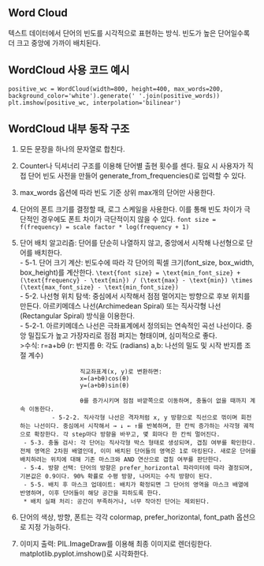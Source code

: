 ## Word Cloud
텍스트 데이터에서 단어의 빈도를 시각적으로 표현하는 방식. 빈도가 높은 단어일수록 더 크고 중앙에 가까이 배치된다.

## WordCloud 사용 코드 예시
```positive_wc = WordCloud(width=800, height=400, max_words=200, background_color='white').generate(' '.join(positive_words))```  
```plt.imshow(positive_wc, interpolation='bilinear')```

## WordCloud 내부 동작 구조
1. 모든 문장을 하나의 문자열로 합친다.
2. Counter나 딕셔너리 구조를 이용해 단어별 출현 횟수를 센다. 필요 시 사용자가 직접 단어 빈도 사전을 만들어 generate_from_frequencies()로 입력할 수 있다.
3. max_words 옵션에 따라 빈도 기준 상위 max개의 단어만 사용한다.
4. 단어의 폰트 크기를 결정할 때, 로그 스케일을 사용한다. 이를 통해 빈도 차이가 극단적인 경우에도 폰트 차이가 극단적이지 않을 수 있다. ```font size = f(frequency) = scale factor * log(frequency + 1)```
5. 단어 배치 알고리즘: 단어를 단순히 나열하지 않고, 중앙에서 시작해 나선형으로 단어를 배치한다.  
		- 5-1. 단어 크기 계산: 빈도수에 따라 각 단어의 픽셀 크기(font_size, box_width, box_height)를 계산한다. ```\text{font size} = \text{min_font_size} + (\text{frequency} - \text{min}) / (\text{max} - \text{min}) \times (\text{max_font_size} - \text{min_font_size})```  
		- 5-2. 나선형 위치 탐색: 중심에서 시작해서 점점 멀어지는 방향으로 후보 위치를 만든다. 아르키메데스 나선(Archimedean Spiral) 또는 직사각형 나선(Rectangular Spiral) 방식을 이용한다.  
   				- 5-2-1. 아르키메데스 나선은 극좌표계에서 정의되는 연속적인 곡선 나선이다. 중앙 밀집도가 높고 가장자리로 점점 퍼지는 형태이며, 심미적으로 좋다.  
						>수식:
						r=a+bθ
						(r: 반지름
						θ: 각도 (radians)
						a,b: 나선의 밀도 및 시작 반지름 조절 계수)
						
						직교좌표계(x, y)로 변환하면:
						x=(a+bθ)cos(θ)
						y=(a+bθ)sin(θ)
	
	   					θ를 증가시키며 점점 바깥쪽으로 이동하며, 충돌이 없을 때까지 계속 이동한다.  
   				- 5-2-2. 직사각형 나선은 격자처럼 x, y 방향으로 직선으로 꺾이며 회전하는 나선이다. 중심에서 시작해서 → ↓ ← ↑를 반복하며, 한 칸씩 증가하는 사각형 궤적으로 확장한다. 각 step마다 방향을 바꾸고, 몇 회마다 한 칸씩 멀어진다.  
		- 5-3. 충돌 검사: 각 단어는 직사각형 박스 형태로 생성되며, 겹침 여부를 확인한다. 전체 영역은 2차원 배열인데, 이미 배치된 단어들의 영역은 1로 마킹된다. 새로운 단어를 배치하려는 위치에 대해 기존 마스크와 AND 연산으로 겹침 여부를 판단한다.  
		- 5-4. 방향 선택: 단어의 방향은 prefer_horizontal 파라미터에 따라 결정되며, 기본값은 0.9이다. 90% 확률로 수평 방향, 나머지는 수직 방향이 된다.  
		- 5-5. 배치 후 마스크 업데이트: 배치가 확정되면 그 단어의 영역을 마스크 배열에 반영하며, 이후 단어들이 해당 공간을 피하도록 한다.  
		* 배치 실패 처리: 공간이 부족하거나, 너무 작아진 단어는 제외된다.  
7. 단어의 색상, 방향, 폰트는 각각 colormap, prefer_horizontal, font_path 옵션으로 지정 가능하다.  
8. 이미지 출력: PIL.ImageDraw를 이용해 최종 이미지로 렌더링한다. matplotlib.pyplot.imshow()로 시각화한다.  
